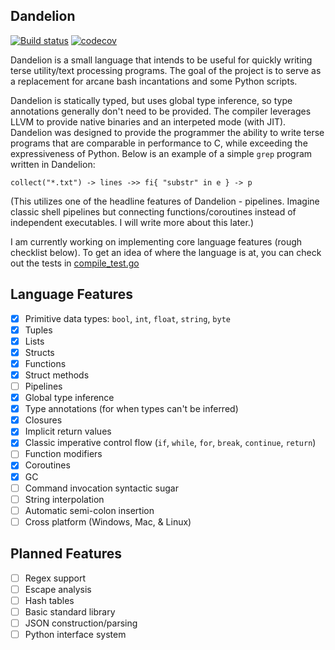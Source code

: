 Dandelion
---
[![Build status](https://ci.appveyor.com/api/projects/status/gw92mo0nl48cy3mm?svg=true)](https://ci.appveyor.com/project/zdandoh/dandelion)
[![codecov](https://codecov.io/gh/zdandoh/dandelion/branch/master/graph/badge.svg)](https://codecov.io/gh/zdandoh/dandelion)

Dandelion is a small language that intends to be useful for quickly writing terse utility/text processing programs. The goal of the project is to serve as a replacement for arcane bash incantations and some Python scripts.

Dandelion is statically typed, but uses global type inference, so type annotations generally don't need to be provided. The compiler leverages LLVM to provide native binaries and an interpeted mode (with JIT). Dandelion was designed to provide the programmer the ability to write terse programs that are comparable in performance to C, while exceeding the expressiveness of Python. Below is an example of a simple `grep` program written in Dandelion:
```
collect("*.txt") -> lines ->> fi{ "substr" in e } -> p
```
(This utilizes one of the headline features of Dandelion - pipelines. Imagine classic shell pipelines but connecting functions/coroutines instead of independent executables. I will write more about this later.)

I am currently working on implementing core language features (rough checklist below). To get an idea of where the language is at, you can check out the tests in [compile_test.go](compile/compile_test.go)

Language Features
---

- [x] Primitive data types: `bool`, `int`, `float`, `string`, `byte`
- [x] Tuples
- [x] Lists
- [x] Structs
- [x] Functions
- [x] Struct methods
- [ ] Pipelines
- [x] Global type inference
- [x] Type annotations (for when types can't be inferred)
- [x] Closures
- [x] Implicit return values
- [x] Classic imperative control flow (`if`, `while`, `for`, `break`, `continue`, `return`)
- [ ] Function modifiers
- [x] Coroutines
- [x] GC
- [ ] Command invocation syntactic sugar
- [ ] String interpolation
- [ ] Automatic semi-colon insertion
- [ ] Cross platform (Windows, Mac, & Linux)

Planned Features
---
- [ ] Regex support
- [ ] Escape analysis
- [ ] Hash tables
- [ ] Basic standard library
- [ ] JSON construction/parsing
- [ ] Python interface system
